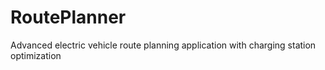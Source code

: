 # RoutePlanner
Advanced electric vehicle route planning application with charging station optimization
